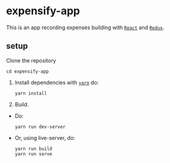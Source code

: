 # expensify-app

This is an app recording expenses building with [`React`](https://reactjs.org) and [`Redux`](https://redux.js.org).

## setup

Clone the repository

```
cd expensify-app
```

1. Install dependencies with [`yarn`](https://www.npmjs.com/package/yarn) do:
    ```
    yarn install
    ```
   
2. Build.
- Do:
    ```
    yarn run dev-server
    ```
- Or,
    using live-server, do:
    ```
    yarn run build
    yarn run serve
    ```